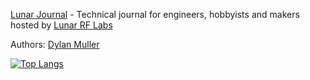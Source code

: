 [Lunar Journal](https://journal.lunar.sh/) - Technical journal for engineers, hobbyists and makers hosted by [Lunar RF Labs](https://lunar.sh)

Authors: [Dylan Muller](https://www.linkedin.com/in/lunarjournal)

[![Top Langs](https://github-readme-stats-48wc.vercel.app/api/top-langs/?username=lunarjournal&layout=compact)](https://github.com/spacehen/github-readme-stats)
